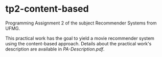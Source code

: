 # tp2-content-based
Programming Assignment 2 of the subject Recommender Systems from UFMG. 

This practical work has the goal to yield a movie recommender system using the content-based approach. Details about the practical work's description are available in *PA-Description.pdf*.
